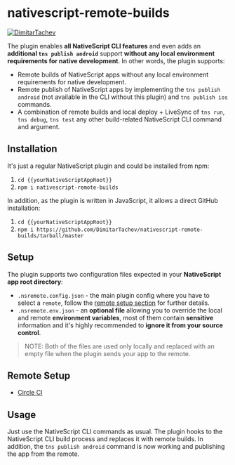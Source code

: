 # nativescript-remote-builds

[![DimitarTachev](https://circleci.com/gh/DimitarTachev/nativescript-remote-builds.svg?style=svg)](https://circleci.com/gh/DimitarTachev/nativescript-remote-builds/tree/master)

The plugin enables **all NativeScript CLI features** and even adds an **additional `tns publish android`** support **without any local environment requirements for native development**. In other words, the plugin supports:

* Remote builds of NativeScript apps without any local environment requirements for native development.
* Remote publish of NativeScript apps by implementing the `tns publish android` (not available in the CLI without this plugin) and `tns publish ios` commands.
* A combination of remote builds and local deploy + LiveSync of `tns run`, `tns debug`, `tns test` any other build-related NativeScript CLI command and argument.

## Installation

It's just a regular NativeScript plugin and could be installed from npm:
1) `cd {{yourNativeScriptAppRoot}}`
2) `npm i nativescript-remote-builds`

In addition, as the plugin is written in JavaScript, it allows a direct GitHub installation:
1) `cd {{yourNativeScriptAppRoot}}`
2) `npm i https://github.com/DimitarTachev/nativescript-remote-builds/tarball/master`

## Setup

The plugin supports two configuration files expected in your **NativeScript app root directory**:

* `.nsremote.config.json` - the main plugin config where you have to select a `remote`, follow the [remote setup section](#remote-setup) for further details.
* `.nsremote.env.json` - an **optional file** allowing you to override the local and remote **environment variables**, most of them contain **sensitive** information and it's highly recommended to **ignore it from your source control**. 

> NOTE: Both of the files are used only locally and replaced with an empty file when the plugin sends your app to the remote.

## Remote Setup

* [Circle CI](docs/CIRCLECI.md)

## Usage

Just use the NativeScript CLI commands as usual. The plugin hooks to the NativeScript CLI build process and replaces it with remote builds. In addition, the `tns publish android` command is now working and publishing the app from the remote.
